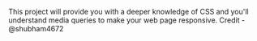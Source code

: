 This project will provide you with a deeper knowledge of CSS and you'll understand media queries to make your web page responsive.
Credit - @shubham4672
